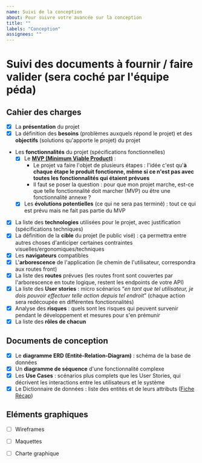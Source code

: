 ```yaml
---
name: Suivi de la conception
about: Pour suivre votre avancée sur la conception
title: ""
labels: "Conception"
assignees: ""
---
```


# Suivi des documents à fournir / faire valider (sera coché par l'équipe péda)

## Cahier des charges

- [x]  La **présentation** du projet
- [x]  La définition des **besoins** (problèmes auxquels répond le projet) et des **objectifs** (solutions qu'apporte le projet) du projet
- Les **fonctionnalités** du projet (spécifications fonctionnelles)
    - [x]  Le [**MVP (Minimum Viable Product)**](https://kourou.oclock.io/content/uploads/2024/08/mvp.png) :
        - Le projet va faire l'objet de plusieurs étapes : l'idée c'est qu'**à chaque étape le produit fonctionne, même si ce n'est pas avec toutes les fonctionnalités qui étaient prévues**
        - Il faut se poser la question : pour que mon projet marche, est-ce que telle fonctionnalité doit marcher (MVP) ou être une fonctionnalité annexe ?
    - [x]  Les **évolutions potentielles** (ce qui ne sera pas terminé) : tout ce qui est prévu mais ne fait pas partie du MVP
- [x]  La liste des **technologies** utilisées pour le projet, avec justification (spécifications techniques)
- [x]  La définition de la **cible** du projet (le public visé) : ça permettra entre autres choses d'anticiper certaines contraintes visuelles/ergonomiques/techniques
- [x]  Les **navigateurs** compatibles
- [x]  L'**arborescence** de l'application (le chemin de l'utilisateur, correspondra aux routes front)
- [x]  La liste des **routes** prévues (les routes front sont couvertes par l'arborescence en toute logique, restent les endpoints de votre API)
- [x]  La liste des **User stories** : micro scénarios “*en tant que tel utilisateur, je dois pouvoir effectuer telle action depuis tel endroit*” (chaque action sera redécoupée en différentes fonctionnalités)
- [x] Analyse des **risques** : quels sont les risques qui peuvent survenir pendant le développement et mesures pour s'en prémunir
- [x]  La liste des **rôles de chacun**

## Documents de conception

- [x] Le **diagramme ERD (Entité-Relation-Diagram)** : schéma de la base de données
- [x] Un **diagramme de séquence** d'une fonctionnalité complexe
- [x] Les **Use Cases** : scénarios plus complets que les User Stories, qui décrivent les interactions entre les utilisateurs et le système
- [x] Le Dictionnaire de données : liste des entités et de leurs attributs ([Fiche Récap](https://kourou.oclock.io/ressources/fiche-recap/dictionnaire-de-donnees/))

## Eléments graphiques

- [ ]  Wireframes
- [ ]  Maquettes
- [ ]  Charte graphique


